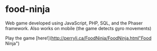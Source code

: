# food-ninja
Web game developed using JavaScript, PHP, SQL, and the Phaser framework.  Also works on mobile (the game detects gyro movements) 

Play the game [here!](http://perryli.ca/FoodNinja/FoodNinja.html"Food Ninja")
